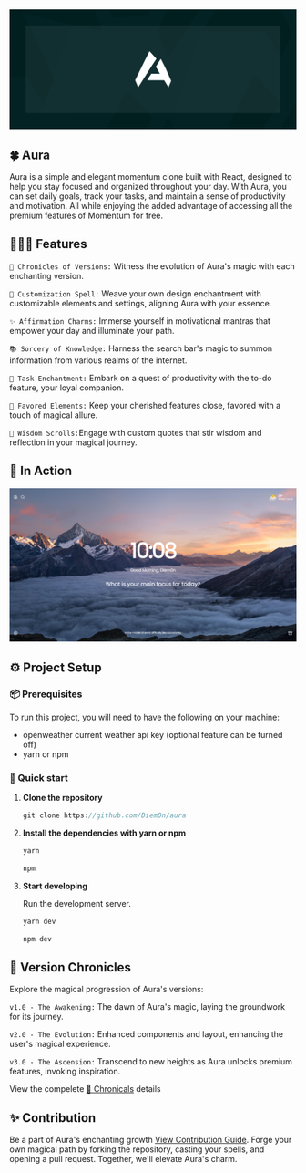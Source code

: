 
 <img src='./public/banner.svg'>

## 🍀 Aura

Aura is a simple and elegant momentum clone built with React, designed to help you stay focused and organized throughout your day. With Aura, you can set daily goals, track your tasks, and maintain a sense of productivity and motivation.
All while enjoying the added advantage of accessing all the premium features of Momentum for free.

## 🧙🏼‍♂️ Features

`🌌 Chronicles of Versions:` Witness the evolution of Aura's magic with each enchanting version.

`🔮 Customization Spell:` Weave your own design enchantment with customizable elements and settings, aligning Aura with your essence.

`✨ Affirmation Charms:` Immerse yourself in motivational mantras that empower your day and illuminate your path.

`📚 Sorcery of Knowledge:` Harness the search bar's magic to summon information from various realms of the internet.

`📝 Task Enchantment:` Embark on a quest of productivity with the to-do feature, your loyal companion.

`💖 Favored Elements:` Keep your cherished features close, favored with a touch of magical allure.

`🌅 Wisdom Scrolls:`Engage with custom quotes that stir wisdom and reflection in your magical journey.

## 📸 In Action

![Alt text](image.png)

<!-- ![pepe](https://th.bing.com/th/id/R.ff5f832e40cf3ec7787d1c539bf02ce7?rik=W1CBxsg%2bM7EuEw&pid=ImgRaw&r=0)

`Yeah we don't have those snapshots yet`  -->

## ⚙️ Project Setup

### 📦 Prerequisites

To run this project, you will need to have the following on your machine:

- openweather current weather api key (optional feature can be turned off)
- yarn or npm

### 🚀 Quick start

1. **Clone the repository**

    ```js
    git clone https://github.com/Diem0n/aura
    ```

1. **Install the dependencies with yarn or npm**

    ```js
    yarn
    ```

    ```js
    npm
    ```

1. **Start developing**

    Run the development server.

    ```js
    yarn dev 
    ```

    ```js
    npm dev 
    ```


## 📜 Version Chronicles

Explore the magical progression of Aura's versions:

`v1.0 - The Awakening:` The dawn of Aura's magic, laying the groundwork for its journey.

`v2.0 - The Evolution:` Enhanced components and layout, enhancing the user's magical experience.

`v3.0 - The Ascension:` Transcend to new heights as Aura unlocks premium features, invoking inspiration.

View the compelete [🌌 Chronicals](./CHANGELOG.md) details

## ✨ Contribution

Be a part of Aura's enchanting growth [View Contribution Guide](./CONTRIBUTION.MD). Forge your own magical path by forking the repository, casting your spells, and opening a pull request. Together, we'll elevate Aura's charm.

